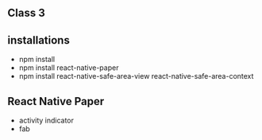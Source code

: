 ## Class 3
## installations
- npm install
- npm install react-native-paper
- npm install react-native-safe-area-view react-native-safe-area-context
## React Native Paper
- activity indicator
- fab